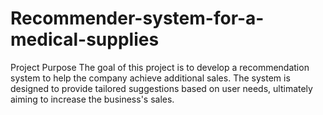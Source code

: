 # Recommender-system-for-a-medical-supplies
Project Purpose The goal of this project is to develop a recommendation system to help the company achieve additional sales. The system is designed to provide tailored suggestions based on user needs, ultimately aiming to increase the business's sales.
